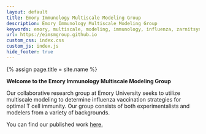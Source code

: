 ```yaml
---
layout: default
title: Emory Immunology Multiscale Modeling Group
description: Emory Immunology Multiscale Modeling Group
keywords: emory, multiscale, modeling, immunology, influenza, zarnitsyna
url: https://eimsmgroup.github.io
custom_css: index.css
custom_js: index.js
hide_footer: true
---
```

{% assign page.title = site.name %}

<!-- Header -->

<!--<div class="header home-header">
 #   <div class="Grid container">
  #      <div id="header-text" class="Grid-cell u-size7of8">
   #         <h1 class="large-title">Emory Immunology Multiscale Modeling Group</h1>
    #    </div>
    #</div>
#</div> -->

**Welcome to the Emory Immunology Multiscale Modeling Group**

Our collaborative research group at Emory University seeks to utilize multiscale modeling to determine influenza vaccination strategies for optimal T cell immunity. Our group consists of both experimentalists and modelers from a variety of backgrounds.

You can find our published work 
                <a href="https://github.com/EIMSMGroup/Published-Work" target="_blank"> here.</a>

